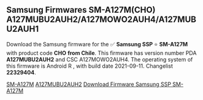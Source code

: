<h2>Samsung Firmwares SM-A127M(CHO) A127MUBU2AUH2/A127MOWO2AUH4/A127MUBU2AUH1</h2>
Download the Samsung firmware for the ✅ <strong>Samsung SSP </strong> ⭐ <strong>SM-A127M</strong> with product code <strong>CHO</strong> <strong> from Chile</strong>. This firmware has version number PDA <strong>A127MUBU2AUH2</strong> and CSC A127MOWO2AUH4. The operating system of this firmware is Android R , with build date 2021-09-11. Changelist <strong>22329404</strong>.


[SM-A127M](https://samfirm.shop/samsung/model/SM-A127M)
[A127MUBU2AUH2](https://samfirm.shop/samsung/pda/A127MUBU2AUH2)
[Download Firmware Samsung SSP SM-A127M](https://samfirm.shop/samsung/firmware/454947)
